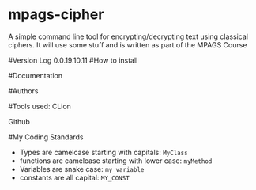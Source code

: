 # mpags-cipher
A simple command line tool for encrypting/decrypting text using classical ciphers. It will use some stuff and is written as part of the MPAGS Course

#Version Log
0.0.19.10.11
#How to install


#Documentation

#Authors

#Tools used:
CLion

Github

#My Coding Standards

* Types are camelcase starting with capitals: `MyClass`
* functions are camelcase starting with lower case: `myMethod`
* Variables are snake case: `my_variable`
* constants are all capital: `MY_CONST`
